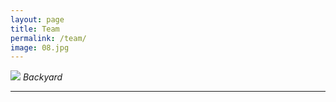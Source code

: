 ```yaml
---
layout: page
title: Team
permalink: /team/
image: 08.jpg
---
```



![]({{site.baseurl}}/images/09.jpg)
*Backyard*

***